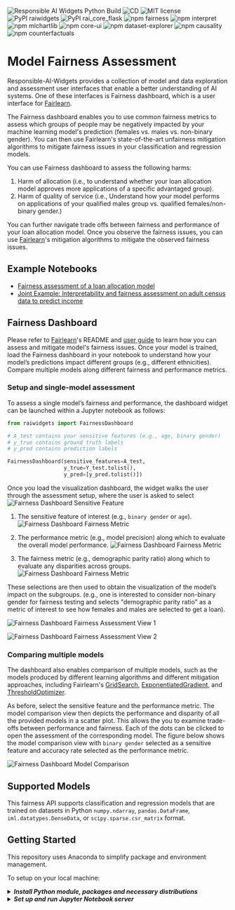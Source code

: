 ![Responsible AI Widgets Python Build](https://github.com/microsoft/responsible-ai-widgets/workflows/Responsible%20AI%20Widgets/badge.svg) ![CD](https://github.com/microsoft/responsible-ai-widgets/workflows/CD/badge.svg) ![MIT license](https://img.shields.io/badge/License-MIT-blue.svg) ![PyPI raiwidgets](https://img.shields.io/pypi/v/raiwidgets?color=blue) ![PyPI rai_core_flask](https://img.shields.io/pypi/v/rai_core_flask?color=blue) ![npm fairness](https://img.shields.io/npm/v/@responsible-ai/fairness?label=npm%20%40responsible-ai%2Ffairness) ![npm interpret](https://img.shields.io/npm/v/@responsible-ai/interpret?label=npm%20%40responsible-ai%2Finterpret) ![npm mlchartlib](https://img.shields.io/npm/v/@responsible-ai/mlchartlib?label=npm%20%40responsible-ai%2Fmlchartlib) ![npm core-ui](https://img.shields.io/npm/v/@responsible-ai/core-ui?label=npm%20%40responsible-ai%2Fcore-ui) ![npm dataset-explorer](https://img.shields.io/npm/v/@responsible-ai/dataset-explorer?label=npm%20%40responsible-ai%2Fdataset-explorer) ![npm causality](https://img.shields.io/npm/v/@responsible-ai/causality?label=npm%20%40responsible-ai%2Fcausality) ![npm counterfactuals](https://img.shields.io/npm/v/@responsible-ai/counterfactuals?label=npm%20%40responsible-ai%2Fcounterfactuals)

# Model Fairness Assessment

Responsible-AI-Widgets provides a collection of model and data exploration and assessment user interfaces that enable a better understanding of AI systems. One of these interfaces is Fairness dashboard, which is a user interface for [Fairlearn](https://github.com/fairlearn/fairlearn).

The Fairness dashboard enables you to use common fairness metrics to assess which groups of people may be negatively impacted by your machine learning model's prediction (females vs. males vs. non-binary gender). You can then use Fairlearn's state-of-the-art unfairness mitigation algorithms to mitigate fairness issues in your classification and regression models.

You can use Fairness dashboard to assess the following harms:

1. Harm of allocation (i.e., to understand whether your loan allocation model approves more applications of a specific advantaged group).
2. Harm of quality of service (i.e., Understand how your model performs on applications of your qualified males group vs. qualified females/non-binary gender.)

You can further navigate trade offs between fairness and performance of your loan allocation model. Once you observe the fairness issues, you can use [Fairlearn](https://github.com/fairlearn/fairlearn)'s mitigation algorithms to mitigate the observed fairness issues.

## Example Notebooks

- [Fairness assessment of a loan allocation model](https://github.com/microsoft/responsible-ai-toolbox/blob/main/notebooks/individual-dashboards/fairness-dashboard/fairness-dashboard-loan-allocation.ipynb)
- [Joint Example: Interpretability and fairness assessment on adult census data to predict income](https://github.com/microsoft/responsible-ai-toolbox/blob/main/notebooks/individual-dashboards/fairness-interpretability-dashboard-income-prediction.ipynb)

<a name="fairness dashboard"></a>

## Fairness Dashboard

Please refer to [Fairlearn](https://github.com/fairlearn/fairlearn)'s README and [user guide](https://fairlearn.github.io/v0.5.0/user_guide/index.html) to learn how you can assess and mitigate model's fairness issues. Once your model is trained, load the Fairness dashboard in your notebook to understand how your model’s predictions impact different groups (e.g., different ethnicities). Compare multiple models along different fairness and performance metrics.

### Setup and single-model assessment

To assess a single model’s fairness and performance, the dashboard widget can be launched within a Jupyter notebook as follows:

```python
from raiwidgets import FairnessDashboard

# A_test contains your sensitive features (e.g., age, binary gender)
# y_true contains ground truth labels
# y_pred contains prediction labels

FairnessDashboard(sensitive_features=A_test,
                  y_true=Y_test.tolist(),
                  y_pred=[y_pred.tolist()])
```

Once you load the visualization dashboard, the widget walks the user through the assessment setup, where the user is asked to select
![Fairness Dashboard Sensitive Feature](./img/Fairness-Intro.png)

1. The sensitive feature of interest (e.g., `binary gender` or `age`).
   ![Fairness Dashboard Fairness Metric](./img/Fairness-SensitiveMetric.png)

2. The performance metric (e.g., model precision) along which to evaluate the overall model performance.
   ![Fairness Dashboard Fairness Metric](./img/Fairness-PerformanceMetric.png)

3. The fairness metric (e.g., demographic parity ratio) along which to evaluate any disparities across groups.
   ![Fairness Dashboard Fairness Metric](./img/Fairness-FairnessMetric.png)

These selections are then used to obtain the visualization of the model’s impact on the subgroups. (e.g., one is interested to consider non-binary gender for fairness testing and selects "demographic parity ratio" as a metric of interest to see how females and males are selected to get a loan).

![Fairness Dashboard Fairness Assessment View 1](./img/Fairness-SelectionRate.png)

![Fairness Dashboard Fairness Assessment View 2](./img/Fairness-DisparityInPerformance.png)

### Comparing multiple models

The dashboard also enables comparison of multiple models, such as the models produced by different learning algorithms and different mitigation approaches, including Fairlearn's [GridSearch](https://fairlearn.github.io/v0.5.0/api_reference/fairlearn.reductions.html#fairlearn.reductions.GridSearch), [ExponentiatedGradient](https://fairlearn.github.io/v0.5.0/api_reference/fairlearn.reductions.html#fairlearn.reductions.ExponentiatedGradient), and [ThresholdOptimizer](https://fairlearn.github.io/v0.5.0/api_reference/fairlearn.postprocessing.html#fairlearn.postprocessing.ThresholdOptimizer).

As before, select the sensitive feature and the performance metric. The model comparison view then depicts the performance and disparity of all the provided models in a scatter plot. This allows the you to examine trade-offs between performance and fairness. Each of the dots can be clicked to open the assessment of the corresponding model. The figure below shows the model comparison view with `binary gender` selected as a sensitive feature and accuracy rate selected as the performance metric.

![Fairness Dashboard Model Comparison](./img/Fairness-ModelComparison.png)

<a name="supported models"></a>

## Supported Models

This fairness API supports classification and regression models that are trained on datasets in Python `numpy.ndarray`, `pandas.DataFrame`, `iml.datatypes.DenseData`, or `scipy.sparse.csr_matrix` format.

<a name="getting started"></a>

## Getting Started

This repository uses Anaconda to simplify package and environment management.

To setup on your local machine:

<details><summary><strong><em>Install Python module, packages and necessary distributions</em></strong></summary>

```
pip install raiwidgets
```

If you intend to run repository tests:

```
pip install -r requirements.txt
```

</details>

<details>
<summary><strong><em>Set up and run Jupyter Notebook server </em></strong></summary>

Install and run Jupyter Notebook

```
if needed:
          pip install jupyter
then:
jupyter notebook
```

</details>

